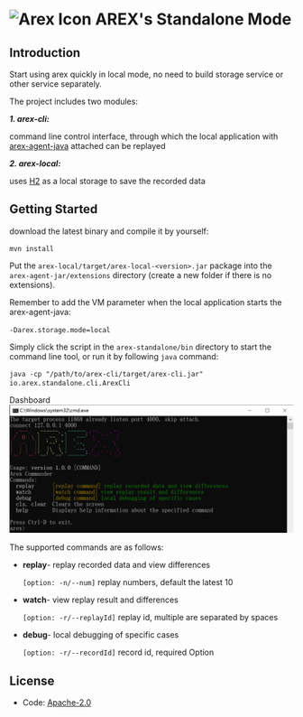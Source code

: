 # <img src="https://avatars.githubusercontent.com/u/103105168?s=200&v=4" alt="Arex Icon" width="27" height=""> AREX's Standalone Mode

## Introduction

Start using arex quickly in local mode, no need to build storage service or other service separately. 

The project includes two modules:

***1. arex-cli:***

command line control interface, through which the local application with [arex-agent-java](https://github.com/arextest/arex-agent-java) attached can be replayed

***2. arex-local:***

uses [H2](https://www.h2database.com) as a local storage to save the recorded data


## Getting Started


download the latest binary and compile it by yourself:

```other
mvn install
```

Put the `arex-local/target/arex-local-<version>.jar` package into the `arex-agent-jar/extensions` directory (create a new folder if there is no extensions).

Remember to add the VM parameter when the local application starts the arex-agent-java: 

`-Darex.storage.mode=local`


Simply click the script in the `arex-standalone/bin` directory to start the command line tool, or run it by following `java` command:

```other
java -cp "/path/to/arex-cli/target/arex-cli.jar" io.arex.standalone.cli.ArexCli
```

Dashboard
![dashboard](arex-cli/src/main/resources/img/cli_welcome.png)

The supported commands are as follows:


- **replay**- replay recorded data and view differences

  `[option: -n/--num]` replay numbers, default the latest 10


- **watch**- view replay result and differences

  `[option: -r/--replayId]` replay id, multiple are separated by spaces


- **debug**- local debugging of specific cases

  `[option: -r/--recordId]` record id, required Option



## License
- Code: [Apache-2.0](https://github.com/arextest/arex-agent-java/blob/main/LICENSE)
